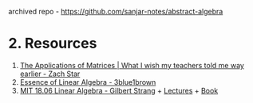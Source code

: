 archived repo - https://github.com/sanjar-notes/abstract-algebra

# 2. Resources
1. [The Applications of Matrices | What I wish my teachers told me way earlier - Zach Star](https://youtu.be/rowWM-MijXU)
2. [Essence of Linear Algebra - 3blue1brown](https://youtube.com/playlist?list=PLZHQObOWTQDPD3MizzM2xVFitgF8hE_ab)
3. [MIT 18.06 Linear Algebra - Gilbert Strang](https://ocw.mit.edu/courses/18-06sc-linear-algebra-fall-2011/) + [Lectures](https://youtube.com/playlist?list=PL221E2BBF13BECF6C) + [Book](https://math.mit.edu/~gs/linearalgebra/)
